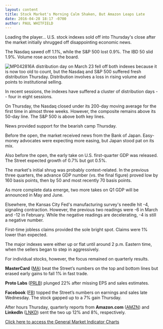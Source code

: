 ```yaml
---
layout: content
title: Stock Market's Morning Calm Shaken, But Amazon Leaps Late
date: 2016-04-28 18:17 -0700
author: PAUL WHITFIELD
---
```






Loading the player...
U.S. stock indexes sold off into Thursday's close after the market initially shrugged off disappointing economic news.


The Nasdaq sawed off 1.1%, while the S&P 500 lost 0.9%. The IBD 50 slid 1.9%. Volume rose across the board.


![MP042816](https://www.investors.com/wp-content/uploads/2016/04/MP042816-160x300.jpg)A distribution day on March 23 fell off both indexes because it is now too old to count, but the Nasdaq and S&P 500 suffered fresh distribution Thursday. Distribution involves a loss in rising volume and points to institutional selling.


In recent sessions, the indexes have suffered a cluster of distribution days -- four in eight sessions.


On Thursday, the Nasdaq closed under its 200-day moving average for the first time in almost three weeks. However, the composite remains above its 50-day line. The S&P 500 is above both key lines.


News provided support for the bearish camp Thursday.


Before the open, the market received news from the Bank of Japan. Easy-money advocates were expecting more easing, but Japan stood pat on its mix.


Also before the open, the early take on U.S. first-quarter GDP was released. The Street expected growth of 0.7% but got 0.5%.


The market's initial shrug was probably context-related. In the previous three quarters, the advance GDP number (vs. the final figure) proved low by 160 basis points, then by 50 and most recently 70 basis points.


As more complete data emerge, two more takes on Q1 GDP will be announced in May and June.


Elsewhere, the Kansas City Fed's manufacturing survey's needle hit -4, signaling contraction. However, the previous two readings were -6 in March and -12 in February. While the negative readings are decelerating, -4 is still a negative number.


First-time jobless claims provided the sole bright spot. Claims were 1% lower than expected.


The major indexes were either up or flat until around 2 p.m. Eastern time, when the sellers began to step in aggressively.


For individual stocks, however, the focus remained on quarterly results.


**MasterCard** ([MA](https://research.investors.com/quote.aspx?symbol=MA)) beat the Street’s numbers on the top and bottom lines but erased early gains to fall 1% in fast trade.


**Proto Labs** ([PRLB](https://research.investors.com/quote.aspx?symbol=PRLB)) plunged 22% after missing EPS and sales estimates.


**Facebook** ([FB](https://research.investors.com/quote.aspx?symbol=FB)) topped the Street’s numbers on earnings and sales late Wednesday. The stock gapped up to a 7% gain Thursday.


After hours Thursday, quarterly reports from **Amazon.com** ([AMZN](https://research.investors.com/quote.aspx?symbol=AMZN)) and **LinkedIn** ([LNKD](https://research.investors.com/quote.aspx?symbol=LNKD)) sent the two up 12% and 8%, respectively.


[Click here to access the General Market Indicator Charts](https://www.investors.com/wp-content/uploads/2016/04/GMI042916.pdf)




